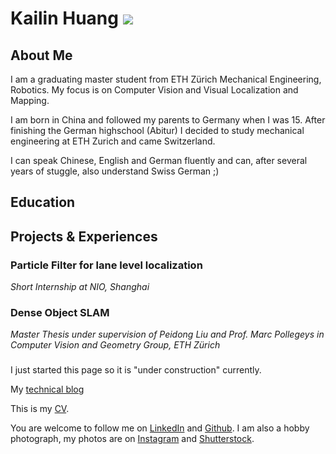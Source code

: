 # **Kailin Huang** ![](./resources/KailinHuangPhoto.png)

## About Me
I am a graduating master student from ETH Zürich Mechanical Engineering, Robotics. My focus is on Computer Vision and Visual Localization and Mapping.

I am born in China and followed my parents to Germany when I was 15. After finishing the German highschool (Abitur) I decided to study mechanical engineering at ETH Zurich and came Switzerland.

I can speak Chinese, English and German fluently and can, after several years of stuggle, also understand Swiss German ;)

## Education

## Projects & Experiences

### Particle Filter for lane level localization
_Short Internship at NIO, Shanghai_

### Dense Object SLAM
_Master Thesis  under supervision of Peidong Liu and Prof. Marc Pollegeys in Computer Vision and Geometry Group, ETH Zürich_

###














I just started this page so it is "under construction" currently.







My [technical blog](./blogs/blog_main.md)



This is my [CV](./resources/CV-Kailin_Huang_2019_Feb_Photo.pdf).

You are welcome to follow me on [LinkedIn](https://www.linkedin.com/in/kailinhuang93/) and [Github](https://github.com/khuang93). I am also a hobby photograph, my photos are on [Instagram](https://www.instagram.com/khuang1993/) and [Shutterstock](www.shutterstock.com/g/Kailin+Huang).
